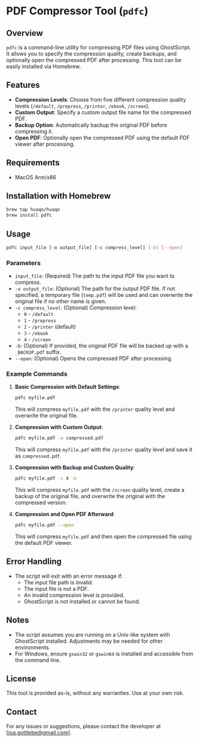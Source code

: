 
# PDF Compressor Tool (`pdfc`)

## Overview

`pdfc` is a command-line utility for compressing PDF files using GhostScript. It allows you to specify the compression quality, create backups, and optionally open the compressed PDF after processing. This tool can be easily installed via Homebrew.

## Features

- **Compression Levels**: Choose from five different compression quality levels (`/default`, `/prepress`, `/printer`, `/ebook`, `/screen`).
- **Custom Output**: Specify a custom output file name for the compressed PDF.
- **Backup Option**: Automatically backup the original PDF before compressing it.
- **Open PDF**: Optionally open the compressed PDF using the default PDF viewer after processing.

## Requirements

- MacOS Arm/x86

## Installation with Homebrew

```sh
brew tap huaqo/huaqo
brew install pdfc
```

## Usage

```bash
pdfc input_file [-o output_file] [-c compress_level] [-b] [--open]
```

### Parameters

- `input_file`: (Required) The path to the input PDF file you want to compress.
- `-o output_file`: (Optional) The path for the output PDF file. If not specified, a temporary file (`temp.pdf`) will be used and can overwrite the original file if no other name is given.
- `-c compress_level`: (Optional) Compression level:
  - `0` - `/default`
  - `1` - `/prepress`
  - `2` - `/printer` (default)
  - `3` - `/ebook`
  - `4` - `/screen`
- `-b`: (Optional) If provided, the original PDF file will be backed up with a `_BACKUP.pdf` suffix.
- `--open`: (Optional) Opens the compressed PDF after processing.

### Example Commands

1. **Basic Compression with Default Settings**:
    ```bash
    pdfc myfile.pdf
    ```
    This will compress `myfile.pdf` with the `/printer` quality level and overwrite the original file.

2. **Compression with Custom Output**:
    ```bash
    pdfc myfile.pdf -o compressed.pdf
    ```
    This will compress `myfile.pdf` with the `/printer` quality level and save it as `compressed.pdf`.

3. **Compression with Backup and Custom Quality**:
    ```bash
    pdfc myfile.pdf -c 4 -b
    ```
    This will compress `myfile.pdf` with the `/screen` quality level, create a backup of the original file, and overwrite the original with the compressed version.

4. **Compression and Open PDF Afterward**:
    ```bash
    pdfc myfile.pdf --open
    ```
    This will compress `myfile.pdf` and then open the compressed file using the default PDF viewer.

## Error Handling

- The script will exit with an error message if:
  - The input file path is invalid.
  - The input file is not a PDF.
  - An invalid compression level is provided.
  - GhostScript is not installed or cannot be found.

## Notes

- The script assumes you are running on a Unix-like system with GhostScript installed. Adjustments may be needed for other environments.
- For Windows, ensure `gswin32` or `gswin64` is installed and accessible from the command line.

## License

This tool is provided as-is, without any warranties. Use at your own risk.

## Contact

For any issues or suggestions, please contact the developer at [joa.gottlebe@gmail.com].
